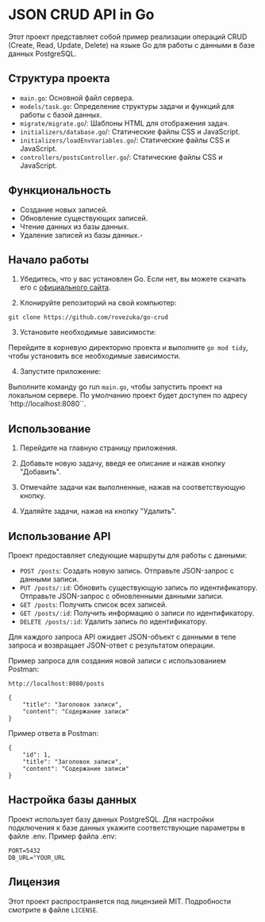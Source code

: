 # JSON CRUD API in Go

Этот проект представляет собой пример реализации операций CRUD (Create, Read, Update, Delete) на языке Go для работы с данными в базе данных PostgreSQL. 

## Структура проекта
- `main.go`: Основной файл сервера.
- `models/task.go`: Определение структуры задачи и функций для работы с базой данных.
- `migrate/migrate.go`/: Шаблоны HTML для отображения задач.
- `initializers/database.go`/: Статические файлы CSS и JavaScript.
- `initializers/loadEnvVariables.go`/: Статические файлы CSS и JavaScript.
- `controllers/postsController.go`/: Статические файлы CSS и JavaScript.


## Функциональность

+ Создание новых записей.
+ Обновление существующих записей.
+ Чтение данных из базы данных.
+ Удаление записей из базы данных.-

## Начало работы

1. Убедитесь, что у вас установлен Go. Если нет, вы можете скачать его с [официального сайта](https://golang.org/dl/).

2. Клонируйте репозиторий на свой компьютер:
```
git clone https://github.com/rovezuka/go-crud
```

3. Установите необходимые зависимости:

Перейдите в корневую директорию проекта и выполните `go mod tidy`, чтобы установить все необходимые зависимости.


4. Запустите приложение:

Выполните команду go run `main.go`, чтобы запустить проект на локальном сервере. По умолчанию проект будет доступен по адресу `http://localhost:8080``.

## Использование

1. Перейдите на главную страницу приложения.

2. Добавьте новую задачу, введя ее описание и нажав кнопку "Добавить".

3. Отмечайте задачи как выполненные, нажав на соответствующую кнопку.

4. Удаляйте задачи, нажав на кнопку "Удалить".

## Использование API

Проект предоставляет следующие маршруты для работы с данными:

- `POST /posts`: Создать новую запись. Отправьте JSON-запрос с данными записи.
- `PUT /posts/:id`: Обновить существующую запись по идентификатору. Отправьте JSON-запрос с обновленными данными записи.
- `GET /posts`: Получить список всех записей.
- `GET /posts/:id`: Получить информацию о записи по идентификатору.
- `DELETE /posts/:id`: Удалить запись по идентификатору.

Для каждого запроса API ожидает JSON-объект с данными в теле запроса и возвращает JSON-ответ с результатом операции.

Пример запроса для создания новой записи с использованием Postman:
```
http://localhost:8080/posts

{
    "title": "Заголовок записи",
    "content": "Содержание записи"
}
```
Пример ответа в Postman:
```
{
    "id": 1,
    "title": "Заголовок записи",
    "content": "Содержание записи"
}
```

## Настройка базы данных

Проект использует базу данных PostgreSQL. Для настройки подключения к базе данных укажите соответствующие параметры в файле .env. Пример файла .env:
```
PORT=5432
DB_URL="YOUR_URL
```

## Лицензия

Этот проект распространяется под лицензией MIT. Подробности смотрите в файле `LICENSE`.